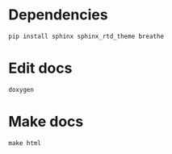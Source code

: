 # Dependencies
```
pip install sphinx sphinx_rtd_theme breathe
```

# Edit docs
```
doxygen
```

# Make docs
```
make html
```
